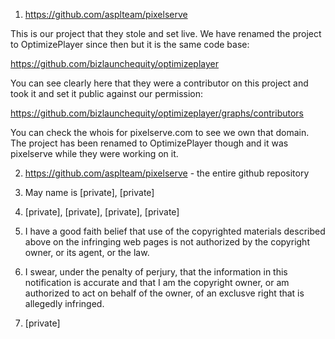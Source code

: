 1. https://github.com/asplteam/pixelserve 

  This is our project that they stole and set live. We have renamed the project to OptimizePlayer since then but it is the same code base: 

  https://github.com/bizlaunchequity/optimizeplayer

  You can see clearly here that they were a contributor on this project and took it and set it public against our permission: 

  https://github.com/bizlaunchequity/optimizeplayer/graphs/contributors
  
  You can check the whois for pixelserve.com to see we own that domain. The project has been renamed to OptimizePlayer though and it was pixelserve while they were working on it.

2. https://github.com/asplteam/pixelserve - the entire github repository

3. May name is [private], [private]

4. [private], [private], [private], [private]

5. I have a good faith belief that use of the copyrighted materials described above on the infringing web pages is not authorized by the copyright owner, or its agent, or the law.

6. I swear, under the penalty of perjury, that the information in this notification is accurate and that I am the copyright owner, or am authorized to act on behalf of the owner, of an exclusve right that is allegedly infringed.

7. [private]
